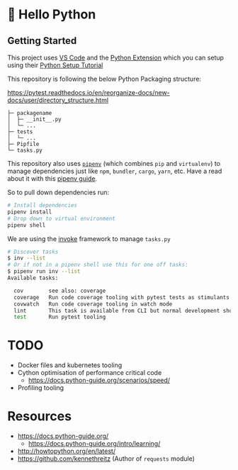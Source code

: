 # 🐍 Hello Python

## Getting Started

This project uses [VS Code](https://code.visualstudio.com/download) and the [Python Extension](https://marketplace.visualstudio.com/items?itemName=ms-python.python) which you can setup using their [Python Setup Tutorial](https://code.visualstudio.com/docs/languages/python)

This repository is following the below Python Packaging structure:

https://pytest.readthedocs.io/en/reorganize-docs/new-docs/user/directory_structure.html

```
├─ packagename
│  ├─ __init__.py
│  └─ ...
├─ tests
│  └─ ...
├─ Pipfile
└─ tasks.py
```

This repository also uses [`pipenv`](https://github.com/pypa/pipenv) (which combines `pip` and `virtualenv`) to manage dependencies just like `npm`, `bundler`, `cargo`, `yarn`, etc. 
Have a read about it with this [pipenv guide](https://realpython.com/pipenv-guide/).

So to pull down dependencies run:

```bash
# Install dependencies
pipenv install
# Drop down to virtual environment
pipenv shell
```

We are using the [invoke](https://www.pyinvoke.org/) framework to manage `tasks.py`

```bash
# Discover tasks
$ inv --list
# Or if not in a pipenv shell use this for one off tasks:
$ pipenv run inv --list
Available tasks:

  cov        see also: coverage
  coverage   Run code coverage tooling with pytest tests as stimulants
  covwatch   Run code coverage tooling in watch mode
  lint       This task is available from CLI but normal development should leverage lint in VS Code.
  test       Run pytest tooling

```

# TODO

 - Docker files and kubernetes tooling
 - Cython optimisation of performance critical code
    - https://docs.python-guide.org/scenarios/speed/
 - Profiling tooling

# Resources

 - https://docs.python-guide.org/
    - https://docs.python-guide.org/intro/learning/
 - http://howtopython.org/en/latest/
 - https://github.com/kennethreitz (Author of `requests` module)